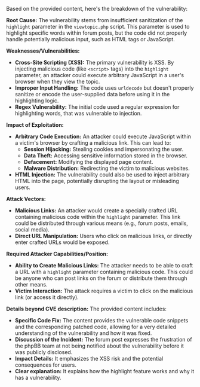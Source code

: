 Based on the provided content, here's the breakdown of the vulnerability:

**Root Cause:**
The vulnerability stems from insufficient sanitization of the `highlight` parameter in the `viewtopic.php` script. This parameter is used to highlight specific words within forum posts, but the code did not properly handle potentially malicious input, such as HTML tags or JavaScript.

**Weaknesses/Vulnerabilities:**
- **Cross-Site Scripting (XSS):** The primary vulnerability is XSS. By injecting malicious code (like `<script>` tags) into the `highlight` parameter, an attacker could execute arbitrary JavaScript in a user's browser when they view the topic.
- **Improper Input Handling:** The code uses `urldecode` but doesn't properly sanitize or encode the user-supplied data before using it in the highlighting logic.
- **Regex Vulnerability:** The initial code used a regular expression for highlighting words, that was vulnerable to injection.

**Impact of Exploitation:**
- **Arbitrary Code Execution:** An attacker could execute JavaScript within a victim's browser by crafting a malicious link. This can lead to:
    - **Session Hijacking:** Stealing cookies and impersonating the user.
    - **Data Theft:** Accessing sensitive information stored in the browser.
    - **Defacement:** Modifying the displayed page content.
    - **Malware Distribution:** Redirecting the victim to malicious websites.
- **HTML Injection:** The vulnerability could also be used to inject arbitrary HTML into the page, potentially disrupting the layout or misleading users.

**Attack Vectors:**
- **Malicious Links:** An attacker would create a specially crafted URL containing malicious code within the `highlight` parameter. This link could be distributed through various means (e.g., forum posts, emails, social media).
- **Direct URL Manipulation:** Users who click on malicious links, or directly enter crafted URLs would be exposed.

**Required Attacker Capabilities/Position:**
- **Ability to Create Malicious Links:** The attacker needs to be able to craft a URL with a `highlight` parameter containing malicious code. This could be anyone who can post links on the forum or distribute them through other means.
- **Victim Interaction:** The attack requires a victim to click on the malicious link (or access it directly).

**Details beyond CVE description:**
The provided content includes:
- **Specific Code Fix:** The content provides the vulnerable code snippets and the corresponding patched code, allowing for a very detailed understanding of the vulnerability and how it was fixed.
- **Discussion of the Incident:** The forum post expresses the frustration of the phpBB team at not being notified about the vulnerability before it was publicly disclosed.
- **Impact Details:** It emphasizes the XSS risk and the potential consequences for users.
- **Clear explanation:** It explains how the highlight feature works and why it has a vulnerability.